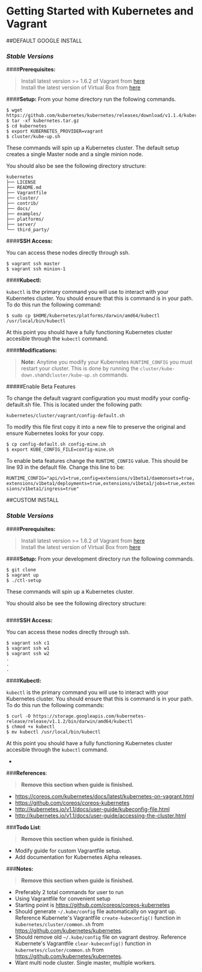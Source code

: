 # Getting Started with Kubernetes and Vagrant


##DEFAULT GOOGLE INSTALL

### ***Stable Versions***

####**Prerequisites:** 
> Install latest version >= 1.6.2 of Vagrant from [here](www.vagrantup.com/downloads.html)  
> Install the latest version of Virtual Box from [here](https://www.virtualbox.org/wiki/Downloads)  

####**Setup:**
From your home directory run the following commands.

```
$ wget https://github.com/kubernetes/kubernetes/releases/download/v1.1.4/kubernetes.tar.gz  
$ tar -xf kubernetes.tar.gz 
$ cd kubernetes  
$ export KUBERNETES_PROVIDER=vagrant
$ cluster/kube-up.sh
```
These commands will spin up a Kubernetes cluster. The default setup creates a single Master node and a single minion node. 

You should also be see the following directory structure:

```
kubernetes  
├── LICENSE 
├── README.md  
├── Vagrantfile
├── cluster/
├── contrib/
├── docs/
├── examples/
├── platforms/
├── server/
└── third_party/
```

####**SSH Access:**

You can access these nodes directly through ssh.

```
$ vagrant ssh master
$ vagrant ssh minion-1
```

####**Kubectl:**

```kubectl``` is the primary command you will use to interact with your Kubernetes cluster. You should ensure that this is command is in your path. To do this run the following command:

```
$ sudo cp $HOME/kubernetes/platforms/darwin/amd64/kubectl /usr/local/bin/kubectl
```  
At this point you should have a fully functioning Kubernetes cluster accesible through the ```kubectl``` command. 

####**Modifications:**

> **Note:**
 Anytime you modify your Kubernetes ```RUNTIME_CONFIG``` you must restart your cluster. This is done by running the ```cluster/kube-down.sh```and```cluster/kube-up.sh``` commands.

#####Enable Beta Features

To change the default vagrant configuration you must modify your config-default.sh file. This is located under the following path: 

`kubernetes/cluster/vagrant/config-default.sh`

To modify this file first copy it into a new file to preserve the original and ensure Kubernetes looks for your copy. 

```
$ cp config-default.sh config-mine.sh
$ export KUBE_CONFIG_FILE=config-mine.sh
```

To enable beta features change the `RUNTIME_CONFIG` value. This should be line 93 in the default file. 
Change this line to be:

`
RUNTIME_CONFIG="api/v1=true,config=extensions/v1beta1/daemonsets=true,extensions/v1beta1/deployments=true,extensions/v1beta1/jobs=true,extensions/v1beta1/ingress=true"
`

##CUSTOM INSTALL

### ***Stable Versions***

####**Prerequisites:** 
> Install latest version >= 1.6.2 of Vagrant from [here](www.vagrantup.com/downloads.html)  
> Install the latest version of Virtual Box from [here](https://www.virtualbox.org/wiki/Downloads)  

####**Setup:**
From your development directory run the following commands.

```
$ git clone
$ vagrant up
$ ./ctl-setup
```
These commands will spin up a Kubernetes cluster. 

You should also be see the following directory structure:

```

```

####**SSH Access:**

You can access these nodes directly through ssh.

```
$ vagrant ssh c1
$ vagrant ssh w1
$ vagrant ssh w2
.
.
.
```

####**Kubectl:**

```kubectl``` is the primary command you will use to interact with your Kubernetes cluster. You should ensure that this is command is in your path. To do this run the following commands:

```
$ curl -O https://storage.googleapis.com/kubernetes-release/release/v1.1.2/bin/darwin/amd64/kubectl
$ chmod +x kubectl
$ mv kubectl /usr/local/bin/kubectl
```  
At this point you should have a fully functioning Kubernetes cluster accesible through the ```kubectl``` command. 


-
###**References**: 
> **Remove this section when guide is finished.**

- https://coreos.com/kubernetes/docs/latest/kubernetes-on-vagrant.html
- https://github.com/coreos/coreos-kubernetes
- http://kubernetes.io/v1.1/docs/user-guide/kubeconfig-file.html
- http://kubernetes.io/v1.1/docs/user-guide/accessing-the-cluster.html

###**Todo List**:

> **Remove this section when guide is finished.**

- Modify guide for custom Vagrantfile setup.
- Add documentation for Kubernetes Alpha releases.

###**Notes:**

> **Remove this section when guide is finished.**

- Preferably 2 total commands for user to run
- Using Vagrantfile for convenient setup
- Starting point is https://github.com/coreos/coreos-kubernetes  
- Should generate `~/.kube/config` file automatically on vagrant up. Reference Kubernete's Vagrantfile `create-kubeconfig()` function in `kubernetes/cluster/common.sh` from https://github.com/kubernetes/kubernetes.
- Should remove old `~/.kube/config` file on vagrant destroy. Reference Kubernete's Vagrantfile `clear-kubeconfig()` function in `kubernetes/cluster/common.sh` from https://github.com/kubernetes/kubernetes.
- Want multi node cluster. Single master, multiple workers.